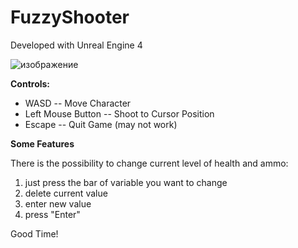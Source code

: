 # FuzzyShooter

Developed with Unreal Engine 4

![изображение](https://github.com/GrafVonTee/fuzzy-shooter/assets/47254952/b6e32006-60f9-4a5e-87ef-bc6d247e287d)

**Controls:**

- WASD -- Move Character
- Left Mouse Button -- Shoot to Cursor Position
- Escape -- Quit Game (may not work)

**Some Features**

There is the possibility to change current level of health and ammo:
1) just press the bar of variable you want to change
2) delete current value
3) enter new value
4) press "Enter"

Good Time!
